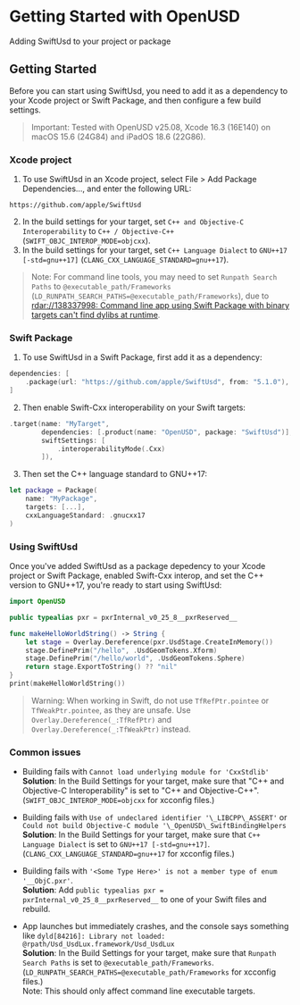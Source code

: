 # Getting Started with OpenUSD

Adding SwiftUsd to your project or package

## Getting Started
Before you can start using SwiftUsd, you need to add it as a dependency to your Xcode project or Swift Package, and then configure a few build settings.


> Important: Tested with OpenUSD v25.08, Xcode 16.3 (16E140) on macOS 15.6 (24G84) and iPadOS 18.6 (22G86). 

### Xcode project
1. To use SwiftUsd in an Xcode project, select File > Add Package Dependencies..., and enter the following URL:
```
https://github.com/apple/SwiftUsd
```

2. In the build settings for your target, set `C++ and Objective-C Interoperability` to `C++ / Objective-C++` (`SWIFT_OBJC_INTEROP_MODE=objcxx`). 
3. In the build settings for your target, set `C++ Language Dialect` to `GNU++17 [-std=gnu++17]` (`CLANG_CXX_LANGUAGE_STANDARD=gnu++17`).

> Note:  For command line tools, you may need to set `Runpath Search Paths` to `@executable_path/Frameworks` (`LD_RUNPATH_SEARCH_PATHS=@executable_path/Frameworks`), due to [rdar://138337998: Command line app using Swift Package with binary targets can't find dylibs at runtime](rdar://138337998). 

### Swift Package
1. To use SwiftUsd in a Swift Package, first add it as a dependency:
```swift
dependencies: [
    .package(url: "https://github.com/apple/SwiftUsd", from: "5.1.0"),
]
```

2. Then enable Swift-Cxx interoperability on your Swift targets:
```swift
.target(name: "MyTarget",
        dependencies: [.product(name: "OpenUSD", package: "SwiftUsd")],
        swiftSettings: [
            .interoperabilityMode(.Cxx)
        ]),
```

3. Then set the C++ language standard to GNU++17:
```swift
let package = Package(
    name: "MyPackage",
    targets: [...],
    cxxLanguageStandard: .gnucxx17
)
```

### Using SwiftUsd
Once you've added SwiftUsd as a package depedency to your Xcode project or Swift Package, enabled Swift-Cxx interop, and set the C++ version to GNU++17, you're ready to start using SwiftUsd:
```swift
import OpenUSD

public typealias pxr = pxrInternal_v0_25_8__pxrReserved__

func makeHelloWorldString() -> String {
    let stage = Overlay.Dereference(pxr.UsdStage.CreateInMemory())
    stage.DefinePrim("/hello", .UsdGeomTokens.Xform)
    stage.DefinePrim("/hello/world", .UsdGeomTokens.Sphere)
    return stage.ExportToString() ?? "nil"
}
print(makeHelloWorldString())
```

> Warning: When working in Swift, do not use `TfRefPtr.pointee` or `TfWeakPtr.pointee`, as they are unsafe. Use `Overlay.Dereference(_:TfRefPtr)` and `Overlay.Dereference(_:TfWeakPtr)` instead.

### Common issues 

- Building fails with `Cannot load underlying module for 'CxxStdlib'`  
**Solution**: In the Build Settings for your target, make sure that "C++ and Objective-C Interoperability" is set to "C++ and Objective-C++". (`SWIFT_OBJC_INTEROP_MODE=objcxx` for xcconfig files.)

- Building fails with `Use of undeclared identifier '\_LIBCPP\_ASSERT'` or `Could not build Objective-C module '\_OpenUSD\_SwiftBindingHelpers`  
**Solution**: In the Build Settings for your target, make sure that `C++ Language Dialect` is set to `GNU++17 [-std=gnu++17]`. (`CLANG_CXX_LANGUAGE_STANDARD=gnu++17` for xcconfig files.)

- Building fails with `'<Some Type Here>' is not a member type of enum '__ObjC.pxr'`.  
**Solution**: Add `public typealias pxr = pxrInternal_v0_25_8__pxrReserved__` to one of your Swift files and rebuild. 

- App launches but immediately crashes, and the console says something like `dyld[84216]: Library not loaded: @rpath/Usd_UsdLux.framework/Usd_UsdLux`  
**Solution**: In the Build Settings for your target, make sure that `Runpath Search Paths` is set to `@executable_path/Frameworks`. (`LD_RUNPATH_SEARCH_PATHS=@executable_path/Frameworks` for xcconfig files.)  
Note: This should only affect command line executable targets. 

